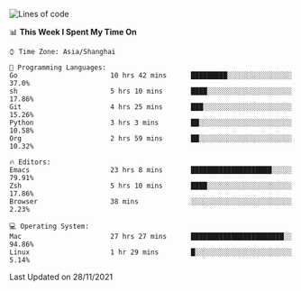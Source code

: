 <!--START_SECTION:waka-->
![Lines of code](https://img.shields.io/badge/From%20Hello%20World%20I%27ve%20Written-30851%20lines%20of%20code-blue)

📊 **This Week I Spent My Time On** 

```text
⌚︎ Time Zone: Asia/Shanghai

💬 Programming Languages: 
Go                       10 hrs 42 mins      █████████░░░░░░░░░░░░░░░░   37.0% 
sh                       5 hrs 10 mins       ████░░░░░░░░░░░░░░░░░░░░░   17.86% 
Git                      4 hrs 25 mins       ███░░░░░░░░░░░░░░░░░░░░░░   15.26% 
Python                   3 hrs 3 mins        ██░░░░░░░░░░░░░░░░░░░░░░░   10.58% 
Org                      2 hrs 59 mins       ██░░░░░░░░░░░░░░░░░░░░░░░   10.32%

🔥 Editors: 
Emacs                    23 hrs 8 mins       ████████████████████░░░░░   79.91% 
Zsh                      5 hrs 10 mins       ████░░░░░░░░░░░░░░░░░░░░░   17.86% 
Browser                  38 mins             ░░░░░░░░░░░░░░░░░░░░░░░░░   2.23%

💻 Operating System: 
Mac                      27 hrs 27 mins      ███████████████████████░░   94.86% 
Linux                    1 hr 29 mins        █░░░░░░░░░░░░░░░░░░░░░░░░   5.14%

```


 Last Updated on 28/11/2021
<!--END_SECTION:waka-->
